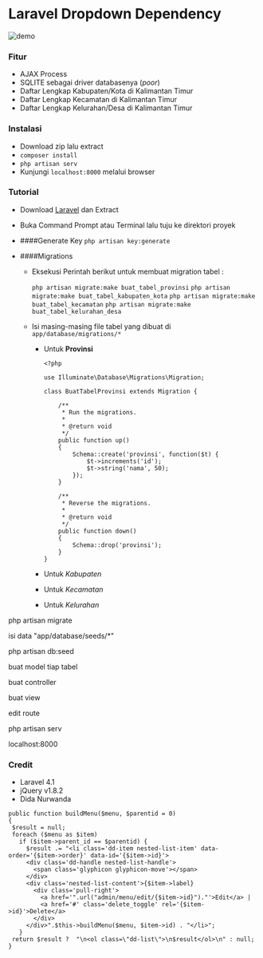 # Laravel Dropdown Dependency

![demo](https://raw.github.com/novay/novay-gallery/master/My%20Screenshot/Demo/Demo%20Dropdown%20Dependency.gif)

### Fitur
 - AJAX Process
 - SQLITE sebagai driver databasenya (*poor*)
 - Daftar Lengkap Kabupaten/Kota di Kalimantan Timur
 - Daftar Lengkap Kecamatan di Kalimantan Timur
 - Daftar Lengkap Kelurahan/Desa di Kalimantan Timur

### Instalasi
 - Download zip lalu extract
 - `composer install`
 - `php artisan serv`
 - Kunjungi `localhost:8000` melalui browser

### Tutorial
 - Download [Laravel](https://github.com/laravel/laravel/archive/master.zip) dan Extract
 - Buka Command Prompt atau Terminal lalu tuju ke direktori proyek

 - ####Generate Key
   `php artisan key:generate`

 - ####Migrations
   - Eksekusi Perintah berikut untuk membuat migration tabel :

     `php artisan migrate:make buat_tabel_provinsi`
     `php artisan migrate:make buat_tabel_kabupaten_kota`
     `php artisan migrate:make buat_tabel_kecamatan`
     `php artisan migrate:make buat_tabel_kelurahan_desa`

   - Isi masing-masing file tabel yang dibuat di `app/database/migrations/*`

     - Untuk **Provinsi**

     	```
		<?php

		use Illuminate\Database\Migrations\Migration;

		class BuatTabelProvinsi extends Migration {

			/**
			 * Run the migrations.
			 *
			 * @return void
			 */
			public function up()
			{
				Schema::create('provinsi', function($t) {
					$t->increments('id');
					$t->string('nama', 50);
				});
			}

			/**
			 * Reverse the migrations.
			 *
			 * @return void
			 */
			public function down()
			{
				Schema::drop('provinsi');
			}
		}
		```

     - Untuk *Kabupaten*
     - Untuk *Kecamatan*
     - Untuk *Kelurahan*



php artisan migrate

isi data "app/database/seeds/*"

php artisan db:seed

buat model tiap tabel

buat controller

buat view

edit route

php artisan serv

localhost:8000

### Credit
 - Laravel 4.1
 - jQuery v1.8.2
 - Dida Nurwanda



 ```
public function buildMenu($menu, $parentid = 0) 
{ 
  $result = null;
  foreach ($menu as $item) 
    if ($item->parent_id == $parentid) { 
      $result .= "<li class='dd-item nested-list-item' data-order='{$item->order}' data-id='{$item->id}'>
      <div class='dd-handle nested-list-handle'>
        <span class='glyphicon glyphicon-move'></span>
      </div>
      <div class='nested-list-content'>{$item->label}
        <div class='pull-right'>
          <a href='".url("admin/menu/edit/{$item->id}")."'>Edit</a> |
          <a href='#' class='delete_toggle' rel='{$item->id}'>Delete</a>
        </div>
      </div>".$this->buildMenu($menu, $item->id) . "</li>"; 
    } 
  return $result ?  "\n<ol class=\"dd-list\">\n$result</ol>\n" : null; 
} 

```